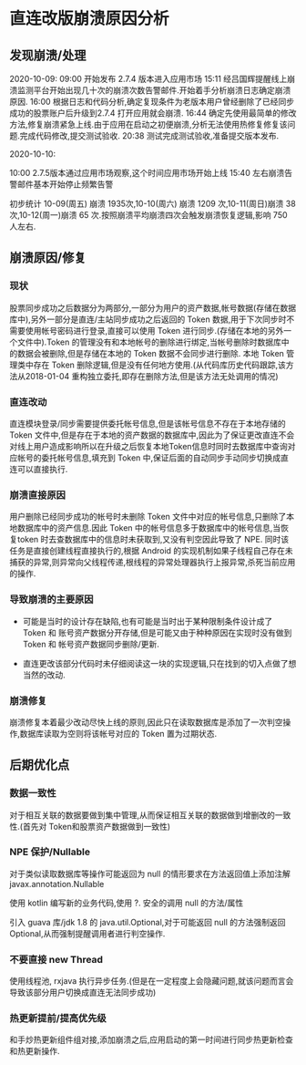 # 直连改版崩溃原因分析

## 发现崩溃/处理

2020-10-09:
09:00 开始发布 2.7.4 版本进入应用市场
15:11 经吕国辉提醒线上崩溃监测平台开始出现几十次的崩溃次数告警邮件.开始着手分析崩溃日志确定崩溃原因.
16:00 根据日志和代码分析,确定复现条件为老版本用户曾经删除了已经同步成功的股票账户后升级到2.7.4 打开应用就会崩溃.
16:44 确定先使用最简单的修改方法,修复崩溃紧急上线.由于应用在启动之初便崩溃,分析无法使用热修复修复该问题.完成代码修改,提交测试验收.
20:38 测试完成测试验收,准备提交版本发布.

2020-10-10:

10:00 2.7.5版本通过应用市场观察,这个时间应用市场开始上线
15:40 左右崩溃告警邮件基本开始停止频繁告警

初步统计 10-09(周五) 崩溃 1935次,10-10(周六) 崩溃 1209 次,10-11(周日)崩溃 38次,10-12(周一)崩溃 65 次.按照崩溃平均崩溃四次会触发崩溃恢复逻辑,影响 750 人左右.

## 崩溃原因/修复

### 现状

股票同步成功之后数据分为两部分,一部分为用户的资产数据,帐号数据(存储在数据库中),另外一部分是直连/主站同步成功之后返回的 Token 数据,用于下次同步时不需要使用帐号密码进行登录,直接可以使用 Token 进行同步.(存储在本地的另外一个文件中).Token 的管理没有和本地帐号的删除进行绑定,当帐号删除时数据库中的数据会被删除,但是存储在本地的 Token 数据不会同步进行删除. 本地 Token 管理类中存在 Token 删除逻辑,但是没有任何地方使用.(从代码库历史代码跟踪,该方法从2018-01-04 重构独立委托,即存在删除方法,但是该方法无处调用的情况)

### 直连改动

直连模块登录/同步需要提供委托帐号信息,但是该帐号信息不存在于本地存储的 Token 文件中,但是存在于本地的资产数据的数据库中,因此为了保证更改直连不会对线上用户造成影响所以在升级之后恢复本地Token信息时同时去数据库中查询对应帐号的委托帐号信息,填充到 Token 中,保证后面的自动同步手动同步切换成直连可以直接执行.

### 崩溃直接原因

用户删除已经同步成功的帐号时未删除 Token 文件中对应的帐号信息,只删除了本地数据库中的资产信息.因此 Token 中的帐号信息多于数据库中的帐号信息,当恢复token 时去查数据库中的信息时未获取到,又没有判空因此导致了 NPE. 同时该任务是直接创建线程直接执行的,根据 Android 的实现机制如果子线程自己存在未捕获的异常,则异常向父线程传递,根线程的异常处理器执行上报异常,杀死当前应用的操作.

### 导致崩溃的主要原因

- 可能是当时的设计存在缺陷,也有可能是当时出于某种限制条件设计成了 Token 和 账号资产数据分开存储,但是可能又由于种种原因在实现时没有做到 Token 和 帐号资产数据同步删除/更新.
  
- 直连更改该部分代码时未仔细阅读这一块的实现逻辑,只在找到的切入点做了想当然的改动.

### 崩溃修复

崩溃修复本着最少改动尽快上线的原则,因此只在读取数据库是添加了一次判空操作,数据库读取为空则将该帐号对应的 Token 置为过期状态.

## 后期优化点

### 数据一致性

对于相互关联的数据要做到集中管理,从而保证相互关联的数据做到增删改的一致性.(首先对 Token和股票资产数据做到一致性)

### NPE 保护/Nullable

对于类似读取数据库等操作可能返回为 null 的情形要求在方法返回值上添加注解 javax.annotation.Nullable

使用 kotlin 编写新的业务代码,使用 ?. 安全的调用 null 的方法/属性

引入 guava 库/jdk 1.8 的 java.util.Optional,对于可能返回 null 的方法强制返回 Optional,从而强制提醒调用者进行判空操作.

### 不要直接 new Thread

使用线程池, rxjava 执行异步任务.(但是在一定程度上会隐藏问题,就该问题而言会导致该部分用户切换成直连无法同步成功)

### 热更新提前/提高优先级

和手炒热更新组件组对接,添加崩溃之后,应用启动的第一时间进行同步热更新检查和热更新操作.
